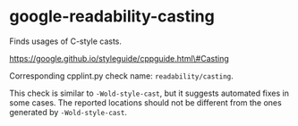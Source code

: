 google-readability-casting
==========================

Finds usages of C-style casts.

https://google.github.io/styleguide/cppguide.html\#Casting

Corresponding cpplint.py check name: `readability/casting`.

This check is similar to `-Wold-style-cast`, but it suggests automated
fixes in some cases. The reported locations should not be different from
the ones generated by `-Wold-style-cast`.

